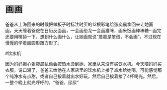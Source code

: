 # 画画

爸爸从上海回来的时候把做板子时标注时买的12根彩笔给张奕晨拿回来让她画画，天天缠着爸爸在日历反面画，一会画恐龙一会画猫咪，画米饭画棒棒糖···画完还要用嘴舔一下，想到什么画什么，让她画就说“晨晨是笨蛋，不会画”，不过现在慢慢的学着画圆形跟方形了。

#饮水机

因为妈妈担心张奕晨乱动会按热水烫到她，家里从来没有买饮水机。今天陪妈妈买衣服，说口渴了，爸爸去给他在人家店里的饮水机上接了点水给她喝，可能感觉那个纯净水有点甜，或者自己按着就出水好玩，然后自己按着接了4杯喝光。然后，一整个晚上就光呼呼的，“爸爸，尿尿”
